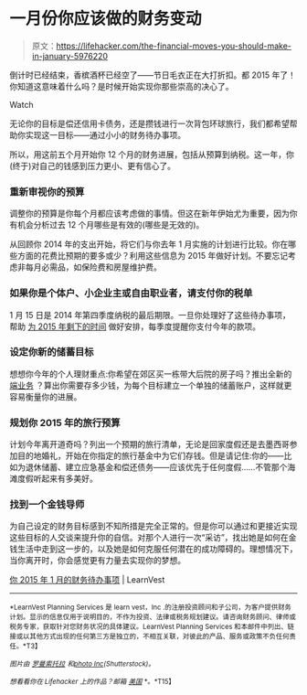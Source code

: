 # 一月份你应该做的财务变动

> 原文：<https://lifehacker.com/the-financial-moves-you-should-make-in-january-5976220>

倒计时已经结束，香槟酒杯已经空了——节日毛衣正在大打折扣。都 2015 年了！你知道这意味着什么吗？是时候开始实现你那些崇高的决心了。

Watch

无论你的目标是偿还信用卡债务，还是攒钱进行一次背包环球旅行，我们都希望帮助你实现这一目标——通过小小的财务待办事项。

所以，用这前五个月开始你 12 个月的财务进展，包括从预算到纳税。这一年，你(终于)对自己的钱感到压力更小、更有信心了。

### 重新审视你的预算

调整你的预算是你每个月都应该考虑做的事情。但这在新年伊始尤为重要，因为你有机会分析过去 12 个月哪些是有效的(哪些是无效的)。

从回顾你 2014 年的支出开始，将它们与你去年 1 月实施的计划进行比较。你在哪些方面的花费比预期的要多或少？利用这些信息为 2015 年做好计划。不要忘记考虑非每月必需品，如保险费和房屋维护费。

### 如果你是个体户、小企业主或自由职业者，请支付你的税单

1 月 15 日是 2014 年第四季度纳税的最后期限。一旦你处理好了这些待办事项，帮助 [为 2015 年剩下的时间](https://lifehacker.com/how-to-to-better-manage-your-freelance-income-1530335057) 做好安排，每季度提醒你支付今年的款项。

### 设定你新的储蓄目标

想想你今年的个人理财重点:你希望在郊区买一栋带大后院的房子吗？推出全新的 [端业务](http://www.learnvest.com/2014/03/how-to-start-a-side-business/) ？算出你需要存多少钱，为每个目标建立一个单独的储蓄账户，这样就更容易衡量你的进展。

### 规划你 2015 年的旅行预算

计划今年离开道奇吗？列出一个预期的旅行清单，无论是回家度假还是去墨西哥参加目的地婚礼，开始在你指定的旅行基金中为它们存钱。但是请记住:你的——比如为退休储蓄、建立应急基金和偿还债务——应该优先于任何度假……不管那个海滩度假听起来有多美好。

### 找到一个金钱导师

为自己设定的财务目标感到不知所措是完全正常的。但是你可以通过和更接近实现这些目标的人交谈来提升你的自信。对那个人进行一次“采访”，找出她是如何在金钱生活中走到这一步的，以及她是如何克服任何潜在的成功障碍的。理想情况下，当你离开时，你会感觉更有力量去实现你的梦想。

[你 2015 年 1 月的财务待办事项](http://www.learnvest.com/knowledge-center/your-january-2015-financial-to-dos/) | LearnVest

* * *

<small>*LearnVest Planning Services 是 learn vest，Inc .的注册投资顾问和子公司，为客户提供财务计划。显示的信息仅用于说明目的，不作为投资、法律或税务规划建议。请咨询财务顾问、律师或税务专家，获取针对您财务状况的具体建议。LearnVest Planning Services 和本邮件中列出、链接或以其他方式出现的任何第三方是独立的，不相互关联，对彼此的产品、服务或政策不负任何责任。*T3】</small>

<small>*图片由*</small> [<small>*罗曼索托拉*</small>](http://www.shutterstock.com/pic.mhtml?id=53493226) <small>*和*</small>[<small>*photo Inc*</small>](http://www.shutterstock.com/pic.mhtml?id=63802516)<small>*(Shutterstock)。*</small>

<small>*想看看你在 Lifehacker 上的作品？邮箱*</small> [<small>*美国*</small>](mailto:andy@lifehacker.com) <small>*。*T15】</small>